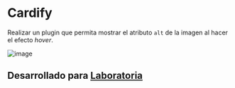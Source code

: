 # Cardify


Realizar un plugin que permita mostrar el atributo `alt` de la imagen al hacer el efecto _hover_.

![image](https://user-images.githubusercontent.com/32288071/37637455-eb2b472a-2bd5-11e8-95f2-918a5345b2e1.png)

## Desarrollado para [Laboratoria](http://laboratoria.la)
